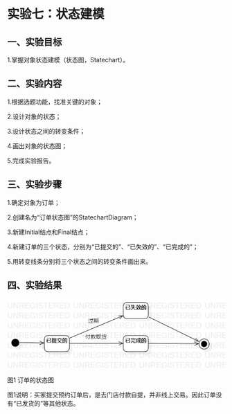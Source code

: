 # 实验七：状态建模

## 一、实验目标

1.掌握对象状态建模（状态图，Statechart）。



## 二、实验内容

1.根据选题功能，找准关键的对象；

2.设计对象的状态；

3.设计状态之间的转变条件；

4.画出对象的状态图；

5.完成实验报告。



## 三、实验步骤

1.确定对象为订单；

2.创建名为“订单状态图”的StatechartDiagram；

3.新建Initial结点和Final结点；

4.新建订单的三个状态，分别为“已提交的”、“已失效的”、“已完成的”；

5.用转变线条分别将三个状态之间的转变条件画出来。



## 四、实验结果

![订单状态图](./lab7_StatechartDiagram.jpg)    

图1 订单的状态图

图1说明：买家提交预约订单后，是去门店付款自提，并非线上交易。因此订单没有“已发货的”等其他状态。